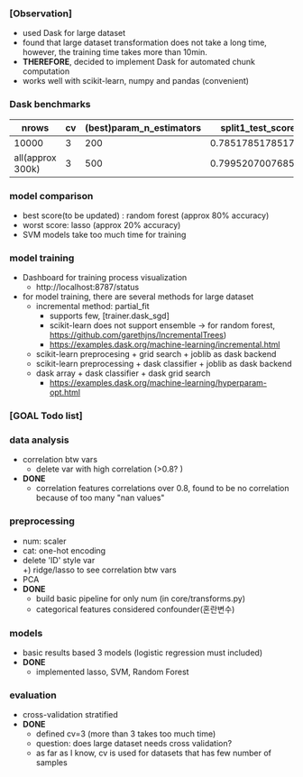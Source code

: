 ### [Observation]
- used Dask for large dataset
- found that large dataset transformation does not take a long time, however, the training time takes more than 10min.
- **THEREFORE**, decided to implement Dask for automated chunk computation
- works well with scikit-learn, numpy and pandas (convenient)
### Dask benchmarks
| nrows                | cv   | (best)param_n_estimators     | split1_test_score    | split2_test_score    | mean_test_score      |
|------------------    |----  |--------------------------    |-------------------   |-------------------   |-------------------   |
| 10000                | 3    | 200                          | 0.785178517851785    | 0.759375937593759    | 0.771900075430458    |
| all(approx 300k)     | 3    | 500                          | 0.799520700768531    | 0.79795058259648     | 0.801600418698179    |

### model comparison
- best score(to be updated) : random forest (approx 80% accuracy)
- worst score: lasso (approx 20% accuracy)
- SVM models take too much time for training
### model training
- Dashboard for training process visualization
    - http://localhost:8787/status 
- for model training, there are several methods for large dataset
    - incremental method: partial_fit
        - supports few, [trainer.dask_sgd]
        - scikit-learn does not support ensemble -> for random forest, https://github.com/garethjns/IncrementalTrees)
        - https://examples.dask.org/machine-learning/incremental.html
    - scikit-learn preprocesing + grid search + joblib as dask backend
    - scikit-learn preprocessing + dask classifier + joblib as dask backend
    - dask array + dask classifier + dask grid search 
        - https://examples.dask.org/machine-learning/hyperparam-opt.html
### [GOAL Todo list]
### data analysis
- correlation btw vars
  - delete var with high correlation (>0.8? )
- **DONE**
    - correlation features correlations over 0.8, found to be no correlation because of too many "nan values"
### preprocessing
- num: scaler
- cat: one-hot encoding
- delete 'ID' style var<br>
   +) ridge/lasso to see correlation btw vars
- PCA
- **DONE**
    - build basic pipeline for only num (in core/transforms.py)
    - categorical features considered confounder(혼란변수)
### models 
- basic results based 3 models (logistic regression must included)
- **DONE**
    - implemented lasso, SVM, Random Forest
### evaluation
- cross-validation stratified
- **DONE**
    - defined cv=3 (more than 3 takes too much time)
    - question: does large dataset needs cross validation?
    - as far as I know, cv is used for datasets that has few number of samples